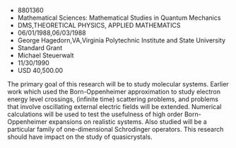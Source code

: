 
* 8801360
* Mathematical Sciences: Mathematical Studies in Quantum Mechanics
* DMS,THEORETICAL PHYSICS, APPLIED MATHEMATICS
* 06/01/1988,06/03/1988
* George Hagedorn,VA,Virginia Polytechnic Institute and State University
* Standard Grant
* Michael Steuerwalt
* 11/30/1990
* USD 40,500.00

The primary goal of this research will be to study molecular systems. Earlier
work which used the Born-Oppenheimer approximation to study electron energy
level crossings, (infinite time) scattering problems, and problems that involve
oscillating external electric fields will be extended. Numerical calculations
will be used to test the usefulness of high order Born-Oppenheimer expansions on
realistic systems. Also studied will be a particular family of one-dimensional
Schrodinger operators. This research should have impact on the study of
quasicrystals.
